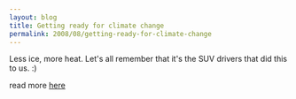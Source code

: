 ```yaml
---
layout: blog
title: Getting ready for climate change
permalink: 2008/08/getting-ready-for-climate-change
---
```


<p>Less ice, more heat. Let's all remember that it's the SUV drivers that did this to us. :)</p>
<p>read more <a href="http://www.guardian.co.uk/commentisfree/2008/aug/11/climatechange" target="_blank">here</a></p>
